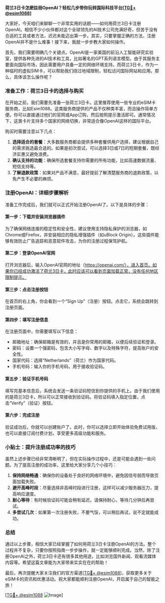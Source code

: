 **荷兰3日卡怎麽註冊OpenAI？轻松几步带你玩转国际科技平台[[TG💪+ @esim1088](https://t.me/s/esim1088)]**

大家好，今天咱们来聊聊一个非常实用的话题——如何用荷兰3日卡注册OpenAI。相信不少小伙伴都对这个全球领先的AI技术公司充满好奇，但苦于没有合适的工具或者方法，迟迟未能迈出第一步。其实，只要掌握正确的方法，注册OpenAI并不是什么难事！接下来，我就一步步教大家如何操作。

首先，我们需要明确几个关键点。OpenAI是一家美国的前沿人工智能研究实验室，提供各种先进的AI技术和工具，比如著名的GPT系列语言模型。由于其服务主要面向国际市场，因此需要用户具备一定的网络环境支持。而荷兰3日卡，作为一种临时的虚拟SIM卡，可以帮助我们绕过地域限制，轻松访问国际网站和应用。那么，具体该怎么操作呢？

### 准备工作：荷兰3日卡的选择与购买

在开始之前，我们需要先准备一张荷兰3日卡。这里推荐使用一些专业的eSIM卡服务商，比如Esim1088。这类服务商提供的产品不仅种类丰富，而且操作简单方便。你可以直接通过他们的官网或App订购，然后按照提示激活即可。通常情况下，这类卡片支持多个国家的网络切换，非常适合像OpenAI这样的国际平台。

购买时需要注意以下几点：
1. **选择适合的套餐**：大多数服务商都会提供多种套餐供用户选择，建议根据自己的需求挑选最合适的。如果是初次尝试，可以选择3日或7日的短期套餐，既经济实惠又避免浪费。
2. **确认支持的功能**：确保所选套餐支持你需要的所有功能，比如高速数据流量、短信支持等。
3. **了解退款政策**：如果对产品不满意，最好提前了解清楚服务商的退款政策，以免产生不必要的麻烦。

### 注册OpenAI：详细步骤解析

准备工作完成后，我们就可以正式开始注册OpenAI了。以下是具体的步骤：

#### 第一步：下载并安装浏览器插件
为了确保网络连接的稳定性和安全性，建议使用支持隐私保护的浏览器，如Chrome或Firefox，并安装相应的隐私增强插件（如uBlock Origin）。这些插件能够有效防止广告追踪和恶意软件攻击，为你的注册过程保驾护航。

#### 第二步：登录OpenAI官网
打开浏览器后，输入OpenAI官网的地址（https://openai.com/），进入首页。如果你已经成功激活了荷兰3日卡，此时应该可以看到页面加载正常，没有任何地区限制提示。

#### 第三步：点击注册按钮
在首页的右上角，你会看到一个“Sign Up”（注册）按钮。点击它，系统会跳转到注册页面。

#### 第四步：填写注册信息
在注册页面中，你需要填写以下信息：
- 邮箱地址：确保邮箱是有效的，并且是你常用的邮箱，以便后续验证和登录。
- 密码：设置一个强密码，包含大小写字母、数字以及特殊字符，提高账户的安全性。
- 国家代码：选择“Netherlands”（荷兰）作为国家代码。
- 手机号码：输入你的手机号码，用于接收验证码。

#### 第五步：验证手机号码
填写完基本信息后，系统会发送一条验证码短信到你提供的手机上。由于我们使用的是荷兰3日卡，所以可以正常接收到验证码。将验证码填入指定位置，点击“Verify”（验证）按钮。

#### 第六步：完成注册
验证成功后，你就可以创建账户了。此时，你可以选择立即开始体验免费试用版，也可以直接订阅付费计划，享受更多高级功能和服务。

### 小贴士：提升注册成功率的技巧

虽然上述步骤已经非常清晰明了，但在实际操作过程中，还是可能会遇到一些问题。为了提高注册的成功率，这里给大家分享几个小技巧：

1. **保持网络畅通**：确保你的设备处于良好的网络环境中，避免因信号弱而导致页面加载失败。
2. **避开高峰时段**：尽量选择非高峰时段进行注册，这样可以减少服务器压力，提高响应速度。
3. **耐心等待**：有时候验证码可能会稍有延迟，请保持耐心，等待几分钟后再尝试。
4. **多尝试几次**：如果第一次注册失败，不要气馁，可以稍后再试，说不定就能成功。

### 总结

通过以上步骤，相信大家已经掌握了如何用荷兰3日卡注册OpenAI的方法。整个过程并不复杂，只要你按照指南一步步操作，就一定能够顺利完成。当然，除了注册OpenAI之外，荷兰3日卡还有很多其他用途，比如浏览国外新闻、观看流媒体内容等。希望这篇文章能为大家带来实实在在的帮助！

最后，再次提醒大家关注我们的官方渠道[[TG💪+ @esim1088](https://t.me/s/esim1088)]，获取更多关于eSIM卡的资讯和优惠活动。祝大家都能顺利注册OpenAI，开启属于自己的智能之旅！

[[TG💪+ @esim1088](https://t.me/s/esim1088) ![Image](https://i.postimg.cc/4NQfJmqS/Snipaste-2025-05-13-00-14-12.png)]
